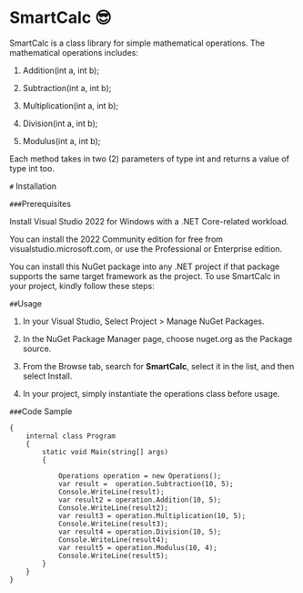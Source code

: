 # SmartCalc 😎

SmartCalc is a class library for simple mathematical operations. The mathematical operations includes:
1. Addition(int a, int b);

2. Subtraction(int a, int b);

3. Multiplication(int a, int b);

4. Division(int a, int b);

5. Modulus(int a, int b);

Each method takes in two (2) parameters of type int and returns a value of type int too.


`#` Installation

`###`Prerequisites

Install Visual Studio 2022 for Windows with a .NET Core-related workload.

You can install the 2022 Community edition for free from visualstudio.microsoft.com, or use the Professional or Enterprise edition.

You can install this NuGet package into any .NET project if that package supports the same target framework as the project. To use SmartCalc in your project, kindly follow these steps:

`##`Usage
1. In your Visual Studio, Select Project > Manage NuGet Packages.

2. In the NuGet Package Manager page, choose nuget.org as the Package source.

3. From the Browse tab, search for **SmartCalc**, select it in the list, and then select Install.

4. In your project, simply instantiate the operations class before usage.  

`###`Code Sample
```namespace CalcutexDemoLibraryClient
{
    internal class Program
    {
        static void Main(string[] args)
        {

            Operations operation = new Operations();
            var result =  operation.Subtraction(10, 5);
            Console.WriteLine(result);
            var result2 = operation.Addition(10, 5);
            Console.WriteLine(result2);
            var result3 = operation.Multiplication(10, 5);
            Console.WriteLine(result3);
            var result4 = operation.Division(10, 5);
            Console.WriteLine(result4);
            var result5 = operation.Modulus(10, 4);
            Console.WriteLine(result5);
        }
    }
}
```
